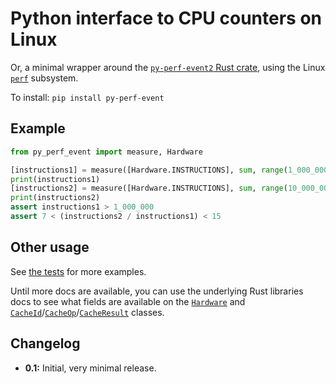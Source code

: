 # Python interface to CPU counters on Linux

Or, a minimal wrapper around the [`py-perf-event2` Rust crate](https://docs.rs/perf-event2/latest/perf_event/), using the Linux [`perf`](https://perf.wiki.kernel.org/index.php/Main_Page) subsystem.

To install: `pip install py-perf-event`

## Example

```python
from py_perf_event import measure, Hardware

[instructions1] = measure([Hardware.INSTRUCTIONS], sum, range(1_000_000))
print(instructions1)
[instructions2] = measure([Hardware.INSTRUCTIONS], sum, range(10_000_000))
print(instructions2)
assert instructions1 > 1_000_000
assert 7 < (instructions2 / instructions1) < 15
```

## Other usage

See [the tests](https://github.com/pythonspeed/py-perf-event/blob/main/test_perf_event.py) for more examples.

Until more docs are available, you can use the underlying Rust libraries docs to see what fields are available on the [`Hardware`](https://docs.rs/perf-event2/latest/perf_event/events/struct.Hardware.html) and [`CacheId`](https://docs.rs/perf-event2/latest/perf_event/events/struct.CacheId.html)/[`CacheOp`](https://docs.rs/perf-event2/latest/perf_event/events/struct.CacheOp.html)/[`CacheResult`](https://docs.rs/perf-event2/latest/perf_event/events/struct.CacheResult.html) classes.

## Changelog

* **0.1:** Initial, very minimal release.
